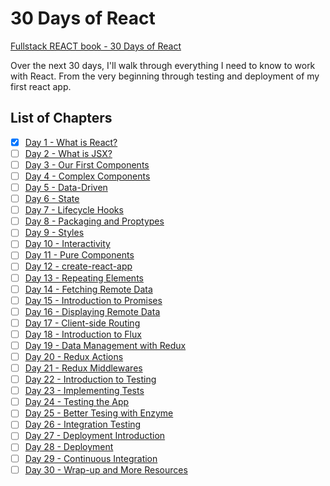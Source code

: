 # 30 Days of React 
[Fullstack REACT book - 30 Days of React](https://www.fullstackreact.com/30-days-of-react/)

Over the next 30 days, I'll walk through everything I need to know to work with React. From the very beginning through testing and deployment of my first react app.

## List of Chapters
- [x] [Day 1 - What is React?](https://www.fullstackreact.com/30-days-of-react/day-1/)
- [ ] [Day 2 - What is JSX?](https://www.fullstackreact.com/30-days-of-react/day-2/)
- [ ] [Day 3 - Our First Components](https://www.fullstackreact.com/30-days-of-react/day-3/)
- [ ] [Day 4 - Complex Components](https://www.fullstackreact.com/30-days-of-react/day-4/)
- [ ] [Day 5 - Data-Driven](https://www.fullstackreact.com/30-days-of-react/day-5/)
- [ ] [Day 6 - State](https://www.fullstackreact.com/30-days-of-react/day-6/)
- [ ] [Day 7 - Lifecycle Hooks](https://www.fullstackreact.com/30-days-of-react/day-7/)
- [ ] [Day 8 - Packaging and Proptypes](https://www.fullstackreact.com/30-days-of-react/day-8/)
- [ ] [Day 9 - Styles](https://www.fullstackreact.com/30-days-of-react/day-9/)
- [ ] [Day 10 - Interactivity](https://www.fullstackreact.com/30-days-of-react/day-10/)
- [ ] [Day 11 - Pure Components](https://www.fullstackreact.com/30-days-of-react/day-11/)
- [ ] [Day 12 - create-react-app](https://www.fullstackreact.com/30-days-of-react/day-12/)
- [ ] [Day 13 - Repeating Elements](https://www.fullstackreact.com/30-days-of-react/day-13/)
- [ ] [Day 14 - Fetching Remote Data](https://www.fullstackreact.com/30-days-of-react/day-14/)
- [ ] [Day 15 - Introduction to Promises](https://www.fullstackreact.com/30-days-of-react/day-15/)
- [ ] [Day 16 - Displaying Remote Data](https://www.fullstackreact.com/30-days-of-react/day-16/)
- [ ] [Day 17 - Client-side Routing](https://www.fullstackreact.com/30-days-of-react/day-17/)
- [ ] [Day 18 - Introduction to Flux](https://www.fullstackreact.com/30-days-of-react/day-18/)
- [ ] [Day 19 - Data Management with Redux](https://www.fullstackreact.com/30-days-of-react/day-19/)
- [ ] [Day 20 - Redux Actions](https://www.fullstackreact.com/30-days-of-react/day-20/)
- [ ] [Day 21 - Redux Middlewares](https://www.fullstackreact.com/30-days-of-react/day-21/)
- [ ] [Day 22 - Introduction to Testing](https://www.fullstackreact.com/30-days-of-react/day-22/)
- [ ] [Day 23 - Implementing Tests](https://www.fullstackreact.com/30-days-of-react/day-23/)
- [ ] [Day 24 - Testing the App](https://www.fullstackreact.com/30-days-of-react/day-24/)
- [ ] [Day 25 - Better Tesing with Enzyme](https://www.fullstackreact.com/30-days-of-react/day-25/)
- [ ] [Day 26 - Integration Testing](https://www.fullstackreact.com/30-days-of-react/day-26/)
- [ ] [Day 27 - Deployment Introduction](https://www.fullstackreact.com/30-days-of-react/day-27/)
- [ ] [Day 28 - Deployment](https://www.fullstackreact.com/30-days-of-react/day-28/)
- [ ] [Day 29 - Continuous Integration](https://www.fullstackreact.com/30-days-of-react/day-29/)
- [ ] [Day 30 - Wrap-up and More Resources](https://www.fullstackreact.com/30-days-of-react/day-30/)